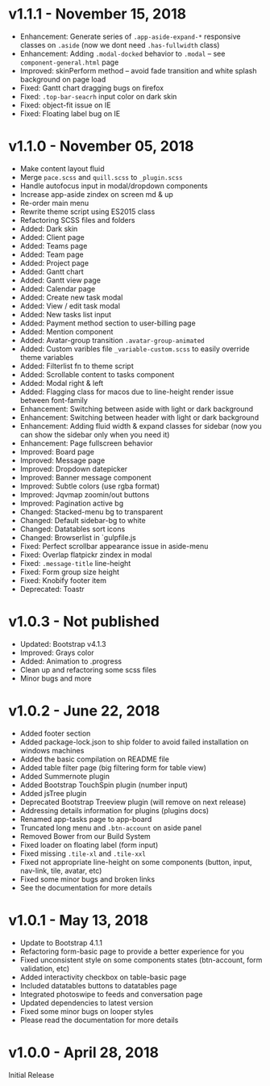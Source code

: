 v1.1.1 - November 15, 2018
==========================

 * Enhancement: Generate series of `.app-aside-expand-*` responsive classes on `.aside` (now we dont need `.has-fullwidth` class)
 * Enhancement: Adding `.modal-docked` behavior to `.modal` – see `component-general.html` page
 * Improved: skinPerform method – avoid fade transition and white splash background on page load
 * Fixed: Gantt chart dragging bugs on firefox
 * Fixed: `.top-bar-seacrh` input color on dark skin
 * Fixed: object-fit issue on IE
 * Fixed: Floating label bug on IE


v1.1.0 - November 05, 2018
==========================

 * Make content layout fluid
 * Merge `pace.scss` and `quill.scss` to `_plugin.scss`
 * Handle autofocus input in modal/dropdown components
 * Increase app-aside zindex on screen md & up
 * Re-order main menu
 * Rewrite theme script using ES2015 class
 * Refactoring SCSS files and folders
 * Added: Dark skin
 * Added: Client page
 * Added: Teams page
 * Added: Team page
 * Added: Project page
 * Added: Gantt chart
 * Added: Gantt view page
 * Added: Calendar page
 * Added: Create new task modal
 * Added: View / edit task modal
 * Added: New tasks list input
 * Added: Payment method section to user-billing page
 * Added: Mention component
 * Added: Avatar-group transition `.avatar-group-animated`
 * Added: Custom varibles file `_variable-custom.scss` to easily override theme variables
 * Added: Filterlist fn to theme script
 * Added: Scrollable content to tasks component
 * Added: Modal right & left
 * Added: Flagging class for macos due to line-height render issue between font-family
 * Enhancement: Switching between aside with light or dark background
 * Enhancement: Switching between header with light or dark background
 * Enhancement: Adding fluid width & expand classes for sidebar (now you can show the sidebar only when you need it)
 * Enhancement: Page fullscreen behavior
 * Improved: Board page
 * Improved: Message page
 * Improved: Dropdown datepicker
 * Improved: Banner message component
 * Improved: Subtle colors (use rgba format)
 * Improved: Jqvmap zoomin/out buttons
 * Improved: Pagination active bg
 * Changed: Stacked-menu bg to transparent
 * Changed: Default sidebar-bg to white
 * Changed: Datatables sort icons
 * Changed: Browserlist in `gulpfile.js
 * Fixed: Perfect scrollbar appearance issue in aside-menu
 * Fixed: Overlap flatpickr zindex in modal
 * Fixed: `.message-title` line-height
 * Fixed: Form group size height
 * Fixed: Knobify footer item
 * Deprecated: Toastr


v1.0.3 - Not published
==========================

 * Updated: Bootstrap v4.1.3
 * Improved: Grays color
 * Added: Animation to .progress
 * Clean up and refactoring some scss files
 * Minor bugs and more


v1.0.2 - June 22, 2018
======================

 * Added footer section
 * Added package-lock.json to ship folder to avoid failed installation on windows machines
 * Added the basic compilation on README file
 * Added table filter page (big filtering form for table view)
 * Added Summernote plugin
 * Added Bootstrap TouchSpin plugin (number input)
 * Added jsTree plugin
 * Deprecated Bootstrap Treeview plugin (will remove on next release)
 * Addressing details information for plugins (plugins docs)
 * Renamed app-tasks page to app-board
 * Truncated long menu and `.btn-account` on aside panel
 * Removed Bower from our Build System
 * Fixed loader on floating label (form input)
 * Fixed missing `.tile-xl` and `.tile-xxl`
 * Fixed not appropriate line-height on some components (button, input, nav-link, tile, avatar, etc)
 * Fixed some minor bugs and broken links
 * See the documentation for more details


v1.0.1 - May 13, 2018
=====================

 * Update to Bootstrap 4.1.1
 * Refactoring form-basic page to provide a better experience for you
 * Fixed unconsistent style on some components states (btn-account, form validation, etc)
 * Added interactivity checkbox on table-basic page
 * Included datatables buttons to datatables page
 * Integrated photoswipe to feeds and conversation page
 * Updated dependencies to latest version
 * Fixed some minor bugs on looper styles
 * Please read the documentation for more details


v1.0.0 - April 28, 2018
=======================

Initial Release
